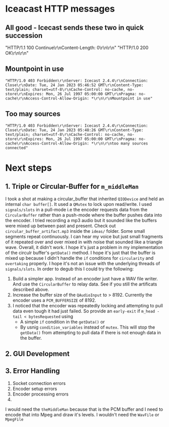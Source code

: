 
# Iceacast HTTP messages

## All good - Icecast sends these two in quick succession
"HTTP/1.1 100 Continue\r\nContent-Length: 0\r\n\r\n"
"HTTP/1.0 200 OK\r\n\r\n"

## Mountpoint in use
```
"HTTP/1.0 403 Forbidden\r\nServer: Icecast 2.4.4\r\nConnection: Close\r\nDate: Tue, 24 Jan 2023 05:46:52 GMT\r\nContent-Type: text/plain; charset=utf-8\r\nCache-Control: no-cache, no-store\r\nExpires: Mon, 26 Jul 1997 05:00:00 GMT\r\nPragma: no-cache\r\nAccess-Control-Allow-Origin: *\r\n\r\nMountpoint in use"
```

## Too may sources
```
"HTTP/1.0 403 Forbidden\r\nServer: Icecast 2.4.4\r\nConnection: Close\r\nDate: Tue, 24 Jan 2023 05:48:26 GMT\r\nContent-Type: text/plain; charset=utf-8\r\nCache-Control: no-cache, no-store\r\nExpires: Mon, 26 Jul 1997 05:00:00 GMT\r\nPragma: no-cache\r\nAccess-Control-Allow-Origin: *\r\n\r\ntoo many sources connected"
```

# Next steps

## 1. Triple or Circular-Buffer for `m_middleMan`
I took a shot at making a circular_buffer that inherited `QIODevice` and held an internal `char buffer[]`. It used a `QMutex` to lock upon read/write. I used `signals/slots` in a pull-mode i.e the encoder requests data from the `CircularBuffer` rather than a push-mode where the buffer pushes data into the encoder. I tried recording a mp3 audio but it sounded like the buffers were mixed up between past and present. Check out `circular_buffer_artifact.mp3` inside the `ideas/` folder. Some small segments repeat continuously. I can hear my voice but just small fragments of it repeated over and over mixed in with noise that sounded like a triangle wave. Overall, it didn't work. I hope it's just a problem in my implementation of the circulr buffer's `getData()` method. I hope it's just that the buffer is mixed up because I didn't handle the `if` conditions for `circularity` and `overtaking` properly. I hope it's not an issue with the underlying threads of `signals/slots`. 
In order to degub this I could try the following:  

1. Build a simpler app. Instead of an encoder just have a WAV file writer. And use the `CircularBuffer` to relay data. See if you still the artificats described above. 
2. Increase the buffer size of the `QAudioInput` to > 8192. Currently the encoder uses a `PCM_BUFFERSIZE` of 8192. 
3. I noticed that the encoder was repeatedly locking and attempting to pull data even tough it had just failed. So provide an `early-exit` if `m_head - tail < bytesRequested` using
    * A simple `if` condition in the `getData()` or
    * By usnig `condition_variables` instead of `mutex`. This will stop the `getData()` from attempting to pull data if there is not enough data in the buffer. 

## 2. GUI Development


## 3. Error Handling
1. Socket connection errors
2. Encoder setup errors 
3. Encoder processing errors
4. 

I would need the `theMiddleMan` because that is the PCM buffer and I need to encode that into Mpeg and draw it's levels. 
I wouldn't need the `WavFile` or `MpegFile`